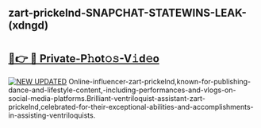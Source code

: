 ## zart-prickelnd-SNAPCHAT-STATEWINS-LEAK-(xdngd)


# <h2><a href="https://mediaupload.pro?-20M">🔗👉 🔴 Private-P𝚑ot𝚘𝚜-V𝚒d𝚎o</a></h2>

[![NEW UPDATED](https://i.imgur.com/0qMVB7G.gif)](https://mediaupload.pro?-20M)
Online-influencer-zart-prickelnd,known-for-publishing-dance-and-lifestyle-content,-including-performances-and-vlogs-on-social-media-platforms.Brilliant-ventriloquist-assistant-zart-prickelnd,celebrated-for-their-exceptional-abilities-and-accomplishments-in-assisting-ventriloquists.  
